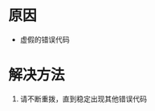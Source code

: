 <!-- TITLE: 故障 678 远程计算机没有应答 -->
<!-- SUBTITLE: 本错误属于移动、联通故障 -->

# 原因

- 虚假的错误代码

# 解决方法

1. 请不断重拨，直到稳定出现其他错误代码